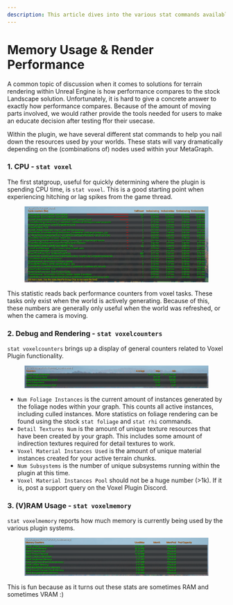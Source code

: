 ```yaml
---
description: This article dives into the various stat commands available within the plugin.
---
```


# Memory Usage & Render Performance

A common topic of discussion when it comes to solutions for terrain rendering within Unreal Engine is how performance compares to the stock Landscape solution. Unfortunately, it is hard to give a concrete answer to exactly how performance compares. Because of the amount of moving parts involved, we would rather provide the tools needed for users to make an educate decision after testing ffor their usecase.

Within the plugin, we have several different stat commands to help you nail down the resources used by your worlds. These stats will vary dramatically depending on the (combinations of) nodes used within your MetaGraph.

### 1. CPU - `stat voxel`

The first statgroup, useful for quickly determining where the plugin is spending CPU time, is `stat voxel`. This is a good starting point when experiencing hitching or lag spikes from the game thread.

<figure><img src="../.gitbook/assets/image (1) (1) (1) (1).png" alt=""><figcaption></figcaption></figure>

This statistic reads back performance counters from voxel tasks. These tasks only exist when the world is actively generating. Because of this, these numbers are generally only useful when the world was refreshed, or when the camera is moving.

### 2. Debug and Rendering - `stat voxelcounters`

`stat voxelcounters` brings up a display of general counters related to Voxel Plugin functionality.

<figure><img src="../.gitbook/assets/image (2) (3).png" alt=""><figcaption></figcaption></figure>

* `Num Foliage Instances` is the current amount of instances generated by the foliage nodes within your graph. This counts all active instances, including culled instances. More statistics on foliage rendering can be found using the stock `stat foliage` and `stat rhi` commands.&#x20;
* `Detail Textures Num` is the amount of unique texture resources that have been created by your graph. This includes some amount of indirection textures required for detail textures to work.
* `Voxel Material Instances Used` is the amount of unique material instances created for your active terrain chunks.
* `Num Subsystems` is the number of unique subsystems running within the plugin at this time.
* `Voxel Material Instances Pool` should not be a huge number (>1k). If it is, post a support query on the Voxel Plugin Discord.

### 3. (V)RAM Usage - `stat voxelmemory`

`stat voxelmemory` reports how much memory is currently being used by the various plugin systems. &#x20;

<figure><img src="../.gitbook/assets/image (4) (3) (1).png" alt=""><figcaption></figcaption></figure>

This is fun because as it turns out these stats are sometimes RAM and sometimes VRAM :)
